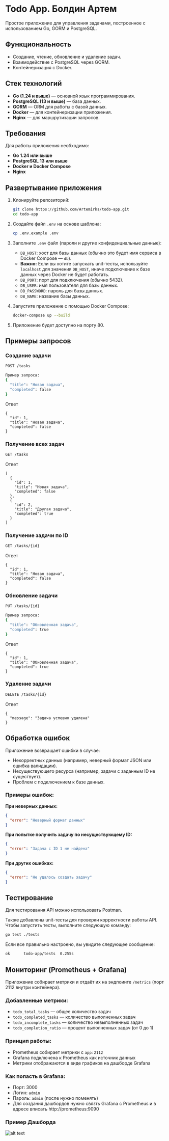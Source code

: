 # Todo App. Болдин Артем

Простое приложение для управления задачами, построенное с использованием Go, GORM и PostgreSQL.

## Функциональность

- Создание, чтение, обновление и удаление задач.
- Взаимодействие с PostgreSQL через GORM.
- Контейнеризация с Docker.

## Стек технологий

- **Go (1.24 и выше)** — основной язык программирования.
- **PostgreSQL (13 и выше)** — база данных.
- **GORM** — ORM для работы с базой данных.
- **Docker** — для контейнеризации приложения.
- **Nginx** — для маршрутизации запросов.

## Требования

Для работы приложения необходимо:
- **Go 1.24 или выше**
- **PostgreSQL 13 или выше**
- **Docker и Docker Compose**
- **Nginx**

## Развертывание приложения

1. Клонируйте репозиторий:
    ```bash
    git clone https://github.com/Artemirks/todo-app.git
    cd todo-app
    ```

2. Создайте файл `.env` на основе шаблона:
    ```bash
    cp .env.example .env
    ```

3. Заполните `.env` файл (пароли и другие конфиденциальные данные):
    - `DB_HOST`: хост для базы данных (обычно это будет имя сервиса в Docker Compose — `db`).
    - **Важно:** Если вы хотите запускать unit-тесты, используйте `localhost` для значения `DB_HOST`, иначе подключение к базе данных через Docker не будет работать.
    - `DB_PORT`: порт для подключения (обычно 5432).
    - `DB_USER`: имя пользователя для базы данных.
    - `DB_PASSWORD`: пароль для базы данных.
    - `DB_NAME`: название базы данных.

4. Запустите приложение с помощью Docker Compose:
    ```bash
    docker-compose up --build
    ```

5. Приложение будет доступно на порту 80.

## Примеры запросов

### Создание задачи
```bash
POST /tasks

Пример запроса:
{
  "title": "Новая задача",
  "completed": false
}
```
Ответ
```
{
  "id": 1,
  "title": "Новая задача",
  "completed": false
}
```

### Получение всех задач
```bash
GET /tasks
```
Ответ
```
[
  {
    "id": 1,
    "title": "Новая задача",
    "completed": false
  },
  {
    "id": 2,
    "title": "Другая задача",
    "completed": true
  }
]
```

### Получение задачи по ID
```bash
GET /tasks/{id}
```
Ответ
```
{
  "id": 1,
  "title": "Новая задача",
  "completed": false
}
```

### Обновление задачи
```bash
PUT /tasks/{id}

Пример запроса:
{
  "title": "Обновленная задача",
  "completed": true
}
```
Ответ
```
{
  "id": 1,
  "title": "Обновленная задача",
  "completed": true
}
```

### Удаление задачи
```bash
DELETE /tasks/{id}
```
Ответ
```
{
  "message": "Задача успешно удалена"
}
```
## Обработка ошибок

Приложение возвращает ошибки в случае:

- Некорректных данных (например, неверный формат JSON или ошибка валидации).
- Несуществующего ресурса (например, задачи с заданным ID не существует).
- Проблем с подключением к базе данных.

### Примеры ошибок:

**При неверных данных:**
```json
{
  "error": "Неверный формат данных"
}
```

**При попытке получить задачу по несуществующему ID:**
```json
{
  "error": "Задача с ID 1 не найдена"
}
```

**При других ошибках:**
```json
{
  "error": "Не удалось создать задачу"
}
```

## Тестирование

Для тестирования API можно использовать Postman.

Также добавлены unit-тесты для проверки корректности работы API. Чтобы запустить тесты, выполните следующую команду:

```bash
go test ./tests
```

Если все правильно настроено, вы увидите следующее сообщение:
```bash
ok      todo-app/tests  0.255s
```

## Мониторинг (Prometheus + Grafana)

Приложение собирает метрики и отдаёт их на эндпоинте `/metrics` (порт 2112 внутри контейнера).

### Добавленные метрики:
- `todo_total_tasks` — общее количество задач
- `todo_completed_tasks` — количество выполненных задач
- `todo_incomplete_tasks` — количество невыполненных задач
- `todo_completion_ratio` — процент выполненных задач (от 0 до 1)

### Принцип работы:
- Prometheus собирает метрики с `app:2112`
- Grafana подключена к Prometheus как источник данных
- Метрики отображаются в виде графиков на дашборде Grafana

### Как попасть в Grafana:
- Порт: 3000
- Логин: `admin`
- Пароль: `admin` (после нужно поменять)
- Для создания дашбордов нужно связть Grafana с Prometheus и в адресе вписать http://prometheus:9090

### Пример Дашборда
![alt text](image.png)
